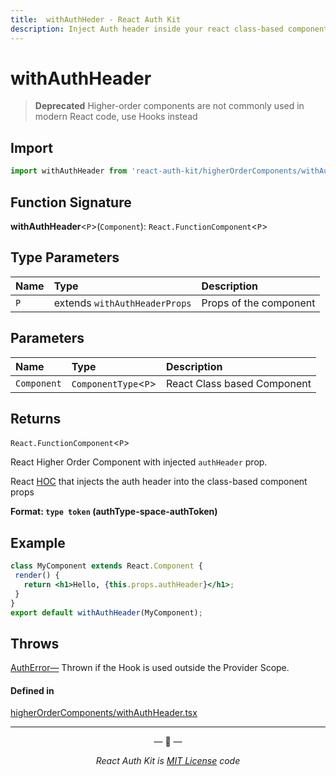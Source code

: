 ```yaml
---
title:  withAuthHeder - React Auth Kit
description: Inject Auth header inside your react class-based component
---
```


# withAuthHeader

> **Deprecated** Higher-order components are not commonly used in modern React code, use Hooks instead

<div data-ea-publisher="authkitarkadipme" data-ea-type="text" id="ref_withAuthHeder"></div>

## Import

```js
import withAuthHeader from 'react-auth-kit/higherOrderComponents/withAuthHeader';
```

## Function Signature

**withAuthHeader**<`P`\>(`Component`): `React.FunctionComponent`<`P`\>

## Type Parameters

| Name | Type                          | Description            |
|:-----|:------------------------------|:-----------------------|
| `P`  | extends `withAuthHeaderProps` | Props of the component |

## Parameters

| Name        | Type                  | Description                 |
|:------------|:----------------------|:----------------------------|
| `Component` | `ComponentType`<`P`\> | React Class based Component |

## Returns

`React.FunctionComponent`<`P`\>

React Higher Order Component with injected `authHeader` prop.

React [HOC](https://legacy.reactjs.org/docs/higher-order-components.html) that injects the auth header into the class-based component props

**Format: `type token` (authType-space-authToken)**

## Example

```jsx
class MyComponent extends React.Component {
 render() {
   return <h1>Hello, {this.props.authHeader}</h1>;
 }
}
export default withAuthHeader(MyComponent);
```

## Throws

[AuthError—](./../errors.md#autherror) Thrown if the Hook is used outside the Provider Scope.


#### Defined in

[higherOrderComponents/withAuthHeader.tsx](https://github.com/react-auth-kit/react-auth-kit/blob/37dc30d4/packages/react-auth-kit/src/higherOrderComponents/withAuthHeader.tsx#L43)

---

<p align="center">&mdash; 🔑  &mdash;</p>
<p align="center"><i>React Auth Kit is <a href="https://github.com/react-auth-kit/react-auth-kit/blob/master/LICENSE">MIT License</a> code</i></p>
